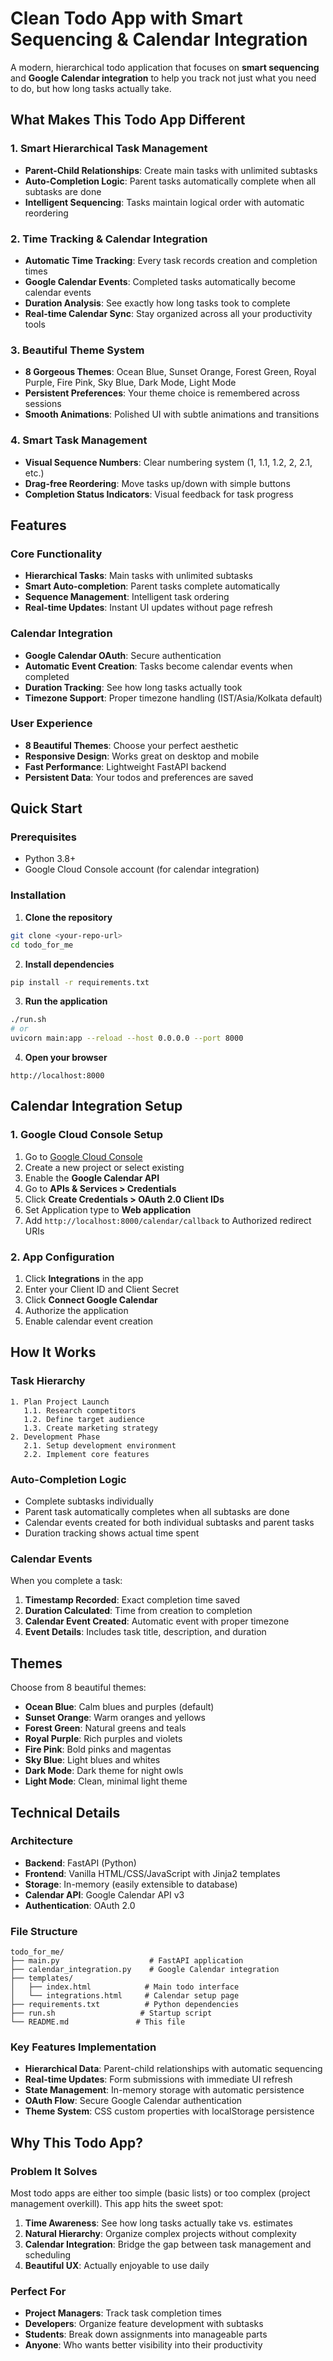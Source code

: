 # Clean Todo App with Smart Sequencing & Calendar Integration

A modern, hierarchical todo application that focuses on **smart sequencing** and **Google Calendar integration** to help you track not just what you need to do, but how long tasks actually take.

## What Makes This Todo App Different

### 1. Smart Hierarchical Task Management
- **Parent-Child Relationships**: Create main tasks with unlimited subtasks
- **Auto-Completion Logic**: Parent tasks automatically complete when all subtasks are done
- **Intelligent Sequencing**: Tasks maintain logical order with automatic reordering

### 2. Time Tracking & Calendar Integration
- **Automatic Time Tracking**: Every task records creation and completion times
- **Google Calendar Events**: Completed tasks automatically become calendar events
- **Duration Analysis**: See exactly how long tasks took to complete
- **Real-time Calendar Sync**: Stay organized across all your productivity tools

### 3. Beautiful Theme System
- **8 Gorgeous Themes**: Ocean Blue, Sunset Orange, Forest Green, Royal Purple, Fire Pink, Sky Blue, Dark Mode, Light Mode
- **Persistent Preferences**: Your theme choice is remembered across sessions
- **Smooth Animations**: Polished UI with subtle animations and transitions

### 4. Smart Task Management
- **Visual Sequence Numbers**: Clear numbering system (1, 1.1, 1.2, 2, 2.1, etc.)
- **Drag-free Reordering**: Move tasks up/down with simple buttons
- **Completion Status Indicators**: Visual feedback for task progress

## Features

### Core Functionality
- **Hierarchical Tasks**: Main tasks with unlimited subtasks
- **Smart Auto-completion**: Parent tasks complete automatically
- **Sequence Management**: Intelligent task ordering
- **Real-time Updates**: Instant UI updates without page refresh

### Calendar Integration
- **Google Calendar OAuth**: Secure authentication
- **Automatic Event Creation**: Tasks become calendar events when completed
- **Duration Tracking**: See how long tasks actually took
- **Timezone Support**: Proper timezone handling (IST/Asia/Kolkata default)

### User Experience
- **8 Beautiful Themes**: Choose your perfect aesthetic
- **Responsive Design**: Works great on desktop and mobile
- **Fast Performance**: Lightweight FastAPI backend
- **Persistent Data**: Your todos and preferences are saved

## Quick Start

### Prerequisites
- Python 3.8+
- Google Cloud Console account (for calendar integration)

### Installation

1. **Clone the repository**
```bash
git clone <your-repo-url>
cd todo_for_me
```

2. **Install dependencies**
```bash
pip install -r requirements.txt
```

3. **Run the application**
```bash
./run.sh
# or
uvicorn main:app --reload --host 0.0.0.0 --port 8000
```

4. **Open your browser**
```
http://localhost:8000
```

## Calendar Integration Setup

### 1. Google Cloud Console Setup
1. Go to [Google Cloud Console](https://console.cloud.google.com/)
2. Create a new project or select existing
3. Enable the **Google Calendar API**
4. Go to **APIs & Services > Credentials**
5. Click **Create Credentials > OAuth 2.0 Client IDs**
6. Set Application type to **Web application**
7. Add `http://localhost:8000/calendar/callback` to Authorized redirect URIs

### 2. App Configuration
1. Click **Integrations** in the app
2. Enter your Client ID and Client Secret
3. Click **Connect Google Calendar**
4. Authorize the application
5. Enable calendar event creation

## How It Works

### Task Hierarchy
```
1. Plan Project Launch
   1.1. Research competitors
   1.2. Define target audience  
   1.3. Create marketing strategy
2. Development Phase
   2.1. Setup development environment
   2.2. Implement core features
```

### Auto-Completion Logic
- Complete subtasks individually
- Parent task automatically completes when all subtasks are done
- Calendar events created for both individual subtasks and parent tasks
- Duration tracking shows actual time spent

### Calendar Events
When you complete a task:
1. **Timestamp Recorded**: Exact completion time saved
2. **Duration Calculated**: Time from creation to completion
3. **Calendar Event Created**: Automatic event with proper timezone
4. **Event Details**: Includes task title, description, and duration

## Themes

Choose from 8 beautiful themes:
- **Ocean Blue**: Calm blues and purples (default)
- **Sunset Orange**: Warm oranges and yellows
- **Forest Green**: Natural greens and teals  
- **Royal Purple**: Rich purples and violets
- **Fire Pink**: Bold pinks and magentas
- **Sky Blue**: Light blues and whites
- **Dark Mode**: Dark theme for night owls
- **Light Mode**: Clean, minimal light theme

## Technical Details

### Architecture
- **Backend**: FastAPI (Python)
- **Frontend**: Vanilla HTML/CSS/JavaScript with Jinja2 templates
- **Storage**: In-memory (easily extensible to database)
- **Calendar API**: Google Calendar API v3
- **Authentication**: OAuth 2.0

### File Structure
```
todo_for_me/
├── main.py                    # FastAPI application
├── calendar_integration.py    # Google Calendar integration
├── templates/
│   ├── index.html            # Main todo interface
│   └── integrations.html     # Calendar setup page
├── requirements.txt          # Python dependencies
├── run.sh                   # Startup script
└── README.md               # This file
```

### Key Features Implementation
- **Hierarchical Data**: Parent-child relationships with automatic sequencing
- **Real-time Updates**: Form submissions with immediate UI refresh
- **State Management**: In-memory storage with automatic persistence
- **OAuth Flow**: Secure Google Calendar authentication
- **Theme System**: CSS custom properties with localStorage persistence

## Why This Todo App?

### Problem It Solves
Most todo apps are either too simple (basic lists) or too complex (project management overkill). This app hits the sweet spot:

1. **Time Awareness**: See how long tasks actually take vs. estimates
2. **Natural Hierarchy**: Organize complex projects without complexity
3. **Calendar Integration**: Bridge the gap between task management and scheduling
4. **Beautiful UX**: Actually enjoyable to use daily

### Perfect For
- **Project Managers**: Track task completion times
- **Developers**: Organize feature development with subtasks
- **Students**: Break down assignments into manageable parts
- **Anyone**: Who wants better visibility into their productivity
